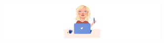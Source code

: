 

![Nienke](/assets/nienk-header.png)

[comment]: <> (- 👋 Hi, I’m @NienkeJansen)

[comment]: <> (- 👀 WIP...)

<!---
NienkeJansen/NienkeJansen is a ✨ special ✨ repository because its `README.md` (this file) appears on your GitHub profile.
You can click the Preview link to take a look at your changes.
--->

